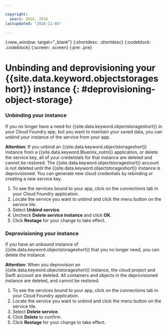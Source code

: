 ```yaml
---

copyright:
  years: 2014, 2016
lastupdated: "2016-11-04"

---
```

{:new_window: target="_blank"}
{:shortdesc: .shortdesc}
{:codeblock: .codeblock}
{:screen: .screen}
{:pre: .pre}

# Unbinding and deprovisioning your  {{site.data.keyword.objectstorageshort}} instance {: #deprovisioning-object-storage}



### Unbinding your instance
If you no longer have a need for {{site.data.keyword.objectstorageshort}} in your Cloud Foundry app, but you want to maintain your saved data, you can unbind your instance of the service from your app.

**Attention**: If you unbind an {{site.data.keyword.objectstorageshort}} instance from a {{site.data.keyword.Bluemix_notm}} application, or delete the service key, all of your credentials for that instance are deleted and cannot be restored. The {{site.data.keyword.objectstorageshort}} account is not deleted until the {{site.data.keyword.objectstorageshort}} instance is deprovisioned. You can generate new cloud credentials by rebinding or creating a new service key.

1. To see the services bound to your app, click on the connections tab in your Cloud Foundry application.
2. Locate the service you want to unbind and click the menu button on the service tile.
3. Select **Unbind service**.
4. Uncheck **Delete service instance** and click **OK**.
5. Click **Restage** for your change to take effect.



### Deprovisioning your instance

If you have an unbound instance of {{site.data.keyword.objectstorageshort}} that you no longer need, you can delete the instance.

**Attention**: When you deprovision an {{site.data.keyword.objectstorageshort}}  instance, the cloud project and Swift account are deleted. All containers and objects in the deprovisioned instance are deleted, and cannot be restored.

1. To see the services bound to your app, click on the connections tab in your Cloud Foundry application.
2. Locate the service you want to unbind and click the menu button on the service tile.
3. Select **Delete service**.
4. Click **Delete** to confirm.
5. Click **Restage** for your change to take effect.
